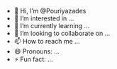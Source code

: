 - 👋 Hi, I’m @Pouriyazades
- 👀 I’m interested in ...
- 🌱 I’m currently learning ...
- 💞️ I’m looking to collaborate on ...
- 📫 How to reach me ...
- 😄 Pronouns: ...
- ⚡ Fun fact: ...

<!---
Pouriyazades/Pouriyazades is a ✨ special ✨ repository because its `README.md` (this file) appears on your GitHub profile.
You can click the Preview link to take a look at your changes.
--->
